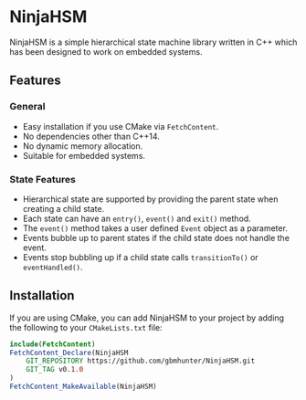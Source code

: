 # NinjaHSM

NinjaHSM is a simple hierarchical state machine library written in C++ which has been designed to work on embedded systems.

## Features

### General

* Easy installation if you use CMake via `FetchContent`.
* No dependencies other than C++14.
* No dynamic memory allocation.
* Suitable for embedded systems.

### State Features

* Hierarchical state are supported by providing the parent state when creating a child state.
* Each state can have an `entry()`, `event()` and `exit()` method.
* The `event()` method takes a user defined `Event` object as a parameter.
* Events bubble up to parent states if the child state does not handle the event.
* Events stop bubbling up if a child state calls `transitionTo()` or `eventHandled()`.

## Installation

If you are using CMake, you can add NinjaHSM to your project by adding the following to your `CMakeLists.txt` file:

```cmake
include(FetchContent)
FetchContent_Declare(NinjaHSM
    GIT_REPOSITORY https://github.com/gbmhunter/NinjaHSM.git
    GIT_TAG v0.1.0
)
FetchContent_MakeAvailable(NinjaHSM)
```
